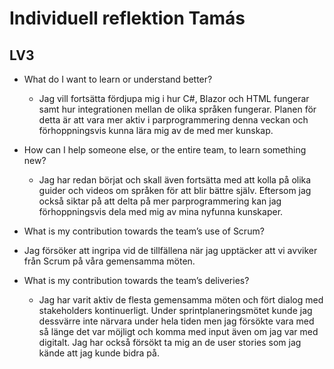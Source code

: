 # Individuell reflektion Tamás
## LV3

* What do I want to learn or understand better?
  * Jag vill fortsätta fördjupa mig i hur C#, Blazor och HTML fungerar samt hur integrationen mellan de olika språken fungerar. 
  Planen för detta är att vara mer aktiv i parprogrammering denna veckan och förhoppningsvis kunna lära mig av de med mer kunskap.
 
* How can I help someone else, or the entire team, to learn something new?
  * Jag har redan börjat och skall även fortsätta med att kolla på olika guider och videos om språken för att blir bättre själv. 
  Eftersom jag också siktar på att delta på mer parprogrammering kan jag förhoppningsvis dela med mig av mina nyfunna kunskaper.

*  What is my contribution towards the team’s use of Scrum?
  * Jag försöker att ingripa vid de tillfällena när jag upptäcker att vi avviker från Scrum på våra gemensamma möten. 

* What is my contribution towards the team’s deliveries?
  * Jag har varit aktiv de flesta gemensamma möten och fört dialog med stakeholders kontinuerligt. Under sprintplaneringsmötet 
  kunde jag dessvärre inte närvara under hela tiden men jag försökte vara med så länge det var möjligt och komma med input även om 
  jag var med digitalt. Jag har också försökt ta mig an de user stories som jag kände att jag kunde bidra på. 
